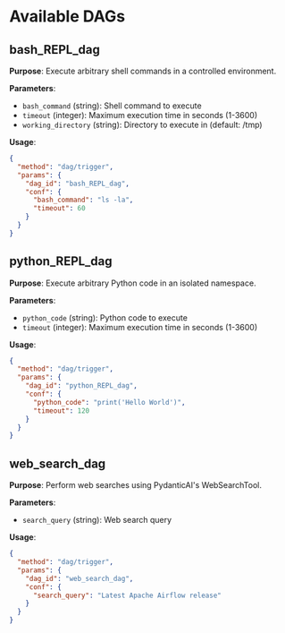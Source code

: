 # Available DAGs

## bash_REPL_dag
**Purpose**: Execute arbitrary shell commands in a controlled environment.

**Parameters**:
- `bash_command` (string): Shell command to execute
- `timeout` (integer): Maximum execution time in seconds (1-3600)
- `working_directory` (string): Directory to execute in (default: /tmp)

**Usage**:
```json
{
  "method": "dag/trigger",
  "params": {
    "dag_id": "bash_REPL_dag",
    "conf": {
      "bash_command": "ls -la",
      "timeout": 60
    }
  }
}
```

## python_REPL_dag
**Purpose**: Execute arbitrary Python code in an isolated namespace.

**Parameters**:
- `python_code` (string): Python code to execute
- `timeout` (integer): Maximum execution time in seconds (1-3600)

**Usage**:
```json
{
  "method": "dag/trigger",
  "params": {
    "dag_id": "python_REPL_dag",
    "conf": {
      "python_code": "print('Hello World')",
      "timeout": 120
    }
  }
}
```

## web_search_dag
**Purpose**: Perform web searches using PydanticAI's WebSearchTool.

**Parameters**:
- `search_query` (string): Web search query

**Usage**:
```json
{
  "method": "dag/trigger",
  "params": {
    "dag_id": "web_search_dag",
    "conf": {
      "search_query": "Latest Apache Airflow release"
    }
  }
}
```